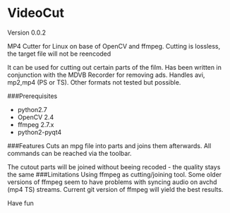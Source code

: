 # VideoCut
Version 0.0.2

MP4 Cutter for Linux on base of OpenCV and ffmpeg. Cutting is lossless, the target file will not be reencoded 

It can be used for cutting out certain parts of the film. Has been written in conjunction with the MDVB Recorder for removing ads. Handles avi, mp2,mp4 (PS or TS). Other formats not tested but possible.
 
###Prerequisites
* python2.7
* OpenCV 2.4
* ffmpeg 2.7.x
* python2-pyqt4

###Features
Cuts an mpg file into parts and joins them afterwards. All commands can be reached via the toolbar.

The cutout parts will be joined without beeing recoded - the quality stays the same
###Limitations
Using ffmpeg as cutting/joining tool. Some older versions of ffmpeg seem to have problems with syncing audio on avchd (mp4 TS) streams. 
Current git version of ffmpeg will yield the best results.


Have fun
